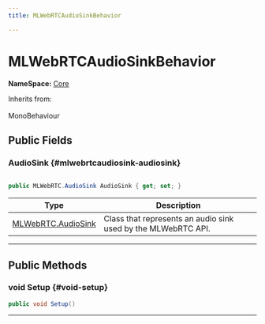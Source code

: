 ```yaml
---
title: MLWebRTCAudioSinkBehavior

---
```


# MLWebRTCAudioSinkBehavior



**NameSpace:** 
[Core](/versioned_docs/version-02-Aug-2023/unity-api/api/MagicLeap.Core/MagicLeap.Core.md) 





Inherits from: <br></br>MonoBehaviour




## Public Fields

### AudioSink {#mlwebrtcaudiosink-audiosink}

```csharp

public MLWebRTC.AudioSink AudioSink { get; set; }

```

| Type | Description  | 
|--|--|
| [MLWebRTC.AudioSink](/versioned_docs/version-02-Aug-2023/unity-api/api/UnityEngine.XR.MagicLeap/MLWebRTC/AudioSink/UnityEngine.XR.MagicLeap.MLWebRTC.AudioSink.md) | Class that represents an audio sink used by the MLWebRTC API.  |





-----------

## Public Methods

### void Setup {#void-setup}

```csharp
public void Setup()
```






-----------



